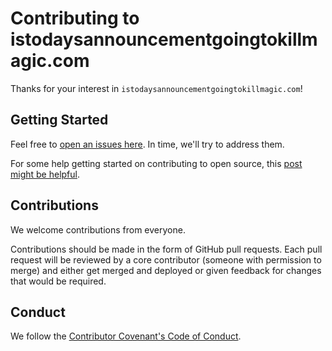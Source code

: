 # Contributing to istodaysannouncementgoingtokillmagic.com

Thanks for your interest in `istodaysannouncementgoingtokillmagic.com`!

## Getting Started

Feel free to [open an issues here](https://github.com/jazcarate/istodaysannouncementgoingtokillmagic.com/issues/new). In time, we'll try to address them.

For some help getting started on contributing to open source, this [post might be helpful](https://github.com/firstcontributions/first-contributions/blob/master/README.md).

## Contributions

We welcome contributions from everyone.

Contributions should be made in the form of GitHub pull requests. Each pull request will
be reviewed by a core contributor (someone with permission to merge) and either get merged and deployed or given feedback for changes that would be required.

## Conduct

We follow the [Contributor Covenant's Code of Conduct](https://www.contributor-covenant.org/version/2/0/code_of_conduct/).
